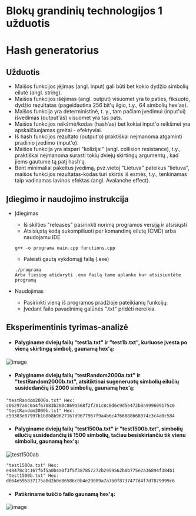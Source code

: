 # Blokų grandinių technologijos 1 užduotis
# Hash generatorius

## Užduotis

* Maišos funkcijos įėjimas (angl. input) gali būti bet kokio dydžio simbolių eilutė (angl. string).
* Maišos funkcijos išėjimas (angl. output) visuomet yra to paties, fiksuoto, dydžio rezultatas (pageidautina 256 bit'ų ilgio, t.y., 64 simbolių
hex'as).
* Maišos funkcija yra deterministinė, t. y., tam pačiam įvedimui (input'ui) išvedimas (output'as) visuomet yra tas pats.
* Maišos funkcijos reikšmė/kodas (hash‘as) bet kokiai input'o reikšmei yra apskaičiuojamas greitai - efektyviai.
* Iš hash funkcijos rezultato (output'o) praktiškai neįmanoma atgaminti pradinio įvedimo (input'o).
* Maišos funkcija yra atspari "kolizijai" (angl. collision resistance), t.y., praktiškai neįmanoma surasti tokių dviejų skirtingų argumentų
, kad jiems gautume tą patį hash'ą.
* Bent minimaliai pakeitus įvedimą, pvz.vietoj "Lietuva" pateikus "lietuva", maišos funkcijos rezultatas-kodas turi skirtis iš esmės, t.y.,
tenkinamas taip vadinamas lavinos efektas (angl. Avalanche effect).

## Įdiegimo ir naudojimo instrukcija

* Įdiegimas
  * Iš skilties "releases" pasirinkti norimą programos versiją ir atsisiųsti
  * Atsisiųstą kodą sukompiliuoti per komandinę eilutę (CMD) arba naudojamu IDE
  ```
  g++ -o programa main.cpp functions.cpp
  ```
  * Paleisti gautą vykdomąjį failą (.exe)
  ```
  ./programa
  Arba tiesiog atidaryti .exe failą tame aplanke kur atsisiuntėte programą
  ```
  
* Naudojimas
  * Pasirinkti vieną iš programos pradžioje pateikiamų funkcijų:
  * Įvedant failo pavadinimą galūnės ".txt" pridėti nereikia.

## Eksperimentinis tyrimas-analizė
* #### Palyginame dviejų failų "test1a.txt"  ir "test1b.txt", kuriuose įvesta po vieną skirtingą simbolį, gaunamą hex'ą:
![image](https://user-images.githubusercontent.com/72629961/135138277-d9784bd4-7c57-46dc-92d2-eaa8c5218ca3.png)
* #### Palyginame dviejų failų "testRandom2000a.txt" ir "testRandom2000b.txt", atsitiktinai sugeneruotų simbolių eilučių susidedančių iš 2000 simbolių, gaunamą hex'ą:
```
"testRandom2000a.txt" Hex: c06297a6c0a4f67083b280c869a568f2f281c8c0d6c9d5e472b8a999609175c6
"testRandom2000b.txt" Hex: c59383e87997b1b8b8b9627167d9677967f9a4b6c4766088b68074c3c4a0c584
```
* #### Palyginame dviejų failų "test1500a.txt" ir "test1500b.txt", simbolių eilučių susidedančių iš 1500 simbolių, tačiau besiskiriančiu tik vienu simboliu, gaunamą hex'ą:
![test1500ab](https://user-images.githubusercontent.com/72629961/135327181-e31775e7-d637-4560-896e-b610187ea86c.png)
```
"test1500a.txt" Hex: e48478c3c167f6f5a0b4a0f3f5f387857272b2959562b0b775e2a36894f384b1
"test1500b.txt" Hex: d064e595837175a8d2b0e86586c0b4e29089a7a7b0f8737477d4f7d7879999c6
```
* #### Patikriname tuščio failo gaunamą hex'ą:
![image](https://user-images.githubusercontent.com/72629961/135327426-c1de32ab-cf07-4adb-8730-51082ab2d972.png)

